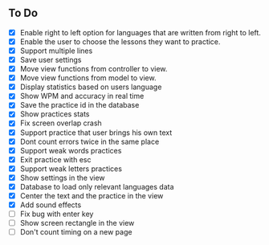 
## To Do

- [x] Enable right to left option for languages that are written from right to left.
- [x] Enable the user to choose the lessons they want to practice.
- [x] Support multiple lines
- [x] Save user settings
- [x] Move view functions from controller to view.
- [x] Move view functions from model to view.
- [x] Display statistics based on users language
- [x] Show WPM and accuracy in real time
- [x] Save the practice id in the database
- [x] Show practices stats
- [x] Fix screen overlap crash
- [x] Support practice that user brings his own text 
- [x] Dont count errors twice in the same place
- [x] Support weak words practices
- [x] Exit practice with esc
- [x] Support weak letters practices
- [x] Show settings in the view
- [x] Database to load only relevant languages data
- [x] Center the text and the practice in the view
- [x] Add sound effects
- [ ] Fix bug with enter key
- [ ] Show screen rectangle in the view
- [ ] Don't count timing on a new page
